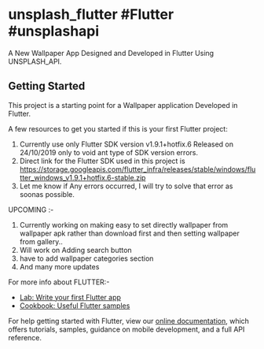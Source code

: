 # unsplash_flutter #Flutter #unsplashapi

A New Wallpaper App Designed and Developed in Flutter Using UNSPLASH_API.

## Getting Started

This project is a starting point for a Wallpaper application Developed in Flutter.

A few resources to get you started if this is your first Flutter project:
1. Currently use only Flutter SDK version v1.9.1+hotfix.6 Released on 24/10/2019 only to void ant type of SDK version errors.
2. Direct link for the Flutter SDK used in this project is https://storage.googleapis.com/flutter_infra/releases/stable/windows/flutter_windows_v1.9.1+hotfix.6-stable.zip
3. Let me know if Any errors occurred, I will try to solve that error as soonas possible.

UPCOMING :-
1. Currently working on making easy to set directly wallpaper from wallpaper apk rather than download first and then setting wallpaper from gallery..
2. Will work on Adding search button
3. have to add wallpaper categories section
4. And many more updates


For more info about FLUTTER:-

- [Lab: Write your first Flutter app](https://flutter.dev/docs/get-started/codelab)
- [Cookbook: Useful Flutter samples](https://flutter.dev/docs/cookbook)

For help getting started with Flutter, view our
[online documentation](https://flutter.dev/docs), which offers tutorials,
samples, guidance on mobile development, and a full API reference.
